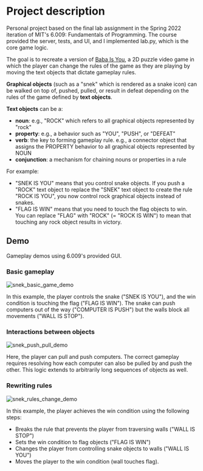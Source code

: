 # Project description
Personal project based on the final lab assignment in the Spring 2022 iteration of MIT's 6.009: Fundamentals of Programming. The course provided the server, tests, and UI, and I implemented lab.py, which is the core game logic.

The goal is to recreate a version of [Baba Is You](https://www.youtube.com/watch?v=z3_yA4HTJfs&ab_channel=NintendoofAmerica), a 2D puzzle video game in which the player can change the rules of the game as they are playing by moving the text objects that dictate gameplay rules. 

**Graphical objects** (such as a "snek" which is rendered as a snake icon) can be walked on top of, pushed, pulled, or result in defeat depending on the rules of the game defined by **text objects**.

**Text objects** can be a:
- **noun**: e.g., "ROCK" which refers to all graphical objects represented by "rock"
- **property**: e.g., a behavior such as "YOU", "PUSH", or "DEFEAT"
- **verb**: the key to forming gameplay rule. e.g., a connector object that assigns the PROPERTY behavior to all graphical objects represented by NOUN
- **conjunction**: a mechanism for chaining nouns or properties in a rule

For example:
- "SNEK IS YOU" means that you control snake objects. If you push a "ROCK" text object to replace the "SNEK" text object to create the rule "ROCK IS YOU", you now control rock graphical objects instead of snakes.
- "FLAG IS WIN" means that you need to touch the flag objects to win. You can replace "FLAG" with "ROCK" (= "ROCK IS WIN") to mean that touching any rock object results in victory.


## Demo

Gameplay demos using 6.009's provided GUI.

### Basic gameplay

![snek_basic_game_demo](https://github.com/dorl9039/snek-is-you/assets/121260645/64728783-b399-4bcd-bf8d-4e20def85e25)

In this example, the player controls the snake ("SNEK IS YOU"), and the win condition is touching the flag ("FLAG IS WIN"). The snake can push computers out of the way ("COMPUTER IS PUSH") but the walls block all movements ("WALL IS STOP").


### Interactions between objects

![snek_push_pull_demo](https://github.com/dorl9039/snek-is-you/assets/121260645/cc1d4578-bd40-42ae-9f9c-49bc1db7b0a5)

Here, the player can pull and push computers. The correct gameplay requires resolving how each computer can also be pulled by and push the other. This logic extends to arbitrarily long sequences of objects as well.

### Rewriting rules

![snek_rules_change_demo](https://github.com/dorl9039/snek-is-you/assets/121260645/119bcada-f677-46d3-b334-b6b185d0e615)

In this example, the player achieves the win condition using the following steps:
- Breaks the rule that prevents the player from traversing walls ("WALL IS STOP")
- Sets the win condition to flag objects ("FLAG IS WIN")
- Changes the player from controlling snake objects to walls ("WALL IS YOU")
- Moves the player to the win condition (wall touches flag).
